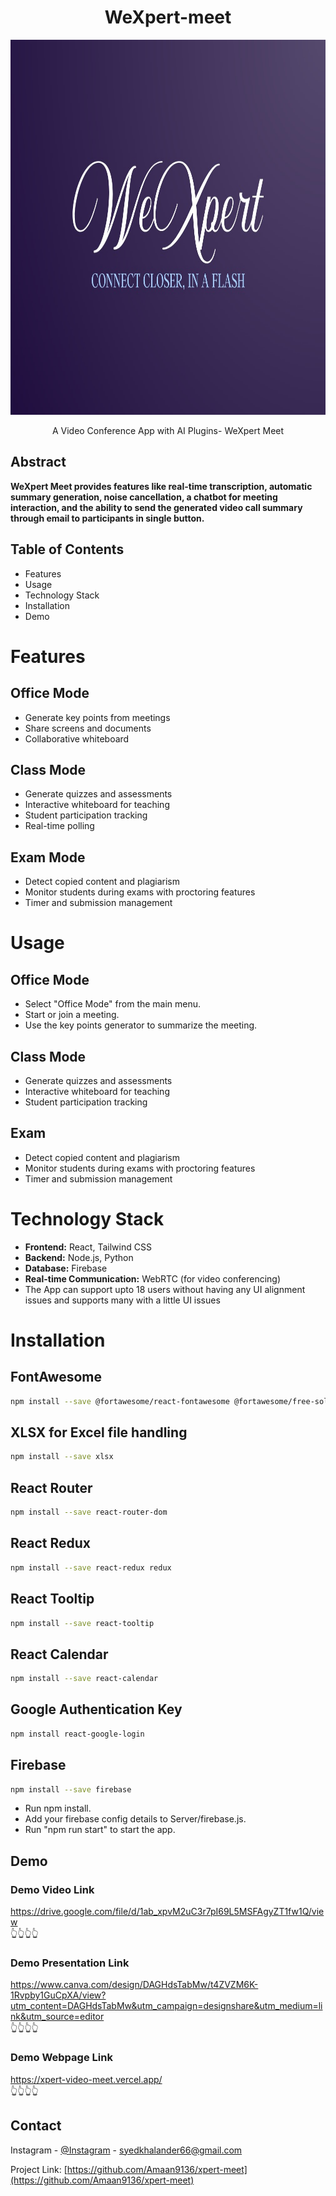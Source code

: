 <h1 align="center">WeXpert-meet</h1> 

<p align="center"> 
 <img src="screenshots/logo.jpg" height="600px" width="1000">

  <p align="center">
    A Video Conference App with AI Plugins- WeXpert Meet
  </p>
</p>

## Abstract
<b>WeXpert Meet provides features like real-time transcription, automatic summary generation, noise cancellation, a chatbot for meeting interaction, and the ability to send the generated video call summary through email to participants in single button.
</b>

<!-- TABLE OF CONTENTS -->

## Table of Contents
- Features
- Usage
- Technology Stack
- Installation
- Demo

<!-- tutorial -->
# Features
## Office Mode
- Generate key points from meetings
- Share screens and documents
- Collaborative whiteboard
## Class Mode
- Generate quizzes and assessments
- Interactive whiteboard for teaching
- Student participation tracking
- Real-time polling
## Exam Mode
- Detect copied content and plagiarism
- Monitor students during exams with proctoring features
- Timer and submission management


<!-- Prerequisites -->
# Usage
## Office Mode
- Select "Office Mode" from the main menu.
- Start or join a meeting.
- Use the key points generator to summarize the meeting.
## Class Mode
- Generate quizzes and assessments
- Interactive whiteboard for teaching
- Student participation tracking
## Exam
- Detect copied content and plagiarism
- Monitor students during exams with proctoring features
- Timer and submission management

# Technology Stack
- **Frontend:** React, Tailwind CSS
- **Backend:** Node.js, Python 
- **Database:** Firebase
- **Real-time Communication:** WebRTC (for video conferencing)
- The App can support upto 18 users without having any UI alignment issues and supports many with a little UI issues
# Installation 
<!-- install dependencies -->
## FontAwesome
```bash
npm install --save @fortawesome/react-fontawesome @fortawesome/free-solid-svg-icons
```

## XLSX for Excel file handling
```bash
npm install --save xlsx
```

## React Router
```bash
npm install --save react-router-dom
```

## React Redux
```bash
npm install --save react-redux redux
```

## React Tooltip
```bash
npm install --save react-tooltip
```

## React Calendar
```bash
npm install --save react-calendar
```
## Google Authentication Key
```bash
npm install react-google-login
```

## Firebase
```bash
npm install --save firebase
```

<!-- run below commands -->
- Run npm install.
- Add your firebase config details to Server/firebase.js.
- Run "npm run start" to start the app.

<!-- Demo -->

## Demo

### Demo Video Link
https://drive.google.com/file/d/1ab_xpvM2uC3r7pI69L5MSFAgyZT1fw1Q/view
<br/>
👆👆👆👆

### Demo Presentation Link
https://www.canva.com/design/DAGHdsTabMw/t4ZVZM6K-1Rvpby1GuCpXA/view?utm_content=DAGHdsTabMw&utm_campaign=designshare&utm_medium=link&utm_source=editor
<br/>
👆👆👆👆

### Demo Webpage Link

https://xpert-video-meet.vercel.app/
<br/>
👆👆👆👆

<!-- CONTACT -->

## Contact

Instagram - [@Instagram](https://www.instagram.com/amaan.m.k/) - syedkhalander66@gmail.com 

Project Link: [https://github.com/Amaan9136/xpert-meet](https://github.com/Amaan9136/xpert-meet)
